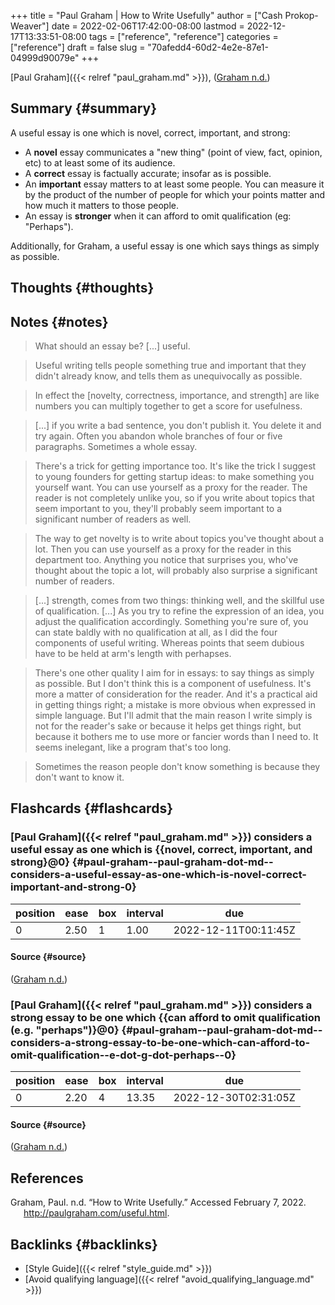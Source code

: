 +++
title = "Paul Graham | How to Write Usefully"
author = ["Cash Prokop-Weaver"]
date = 2022-02-06T17:42:00-08:00
lastmod = 2022-12-17T13:33:51-08:00
tags = ["reference", "reference"]
categories = ["reference"]
draft = false
slug = "70afedd4-60d2-4e2e-87e1-04999d90079e"
+++

[Paul Graham]({{< relref "paul_graham.md" >}}), (<a href="#citeproc_bib_item_1">Graham n.d.</a>)


## Summary {#summary}

A useful essay is one which is novel, correct, important, and strong:

-   A **novel** essay communicates a "new thing" (point of view, fact, opinion, etc) to at least some of its audience.
-   A **correct** essay is factually accurate; insofar as is possible.
-   An **important** essay matters to at least some people. You can measure it by the product of the number of people for which your points matter and how much it matters to those people.
-   An essay is **stronger** when it can afford to omit qualification (eg: "Perhaps").

Additionally, for Graham, a useful essay is one which says things as simply as possible.


## Thoughts {#thoughts}


## Notes {#notes}

> What should an essay be? [...] useful.

<!--quoteend-->

> Useful writing tells people something true and important that they didn't already know, and tells them as unequivocally as possible.

<!--quoteend-->

> In effect the [novelty, correctness, importance, and strength] are like numbers you can multiply together to get a score for usefulness.

<!--quoteend-->

> [...] if you write a bad sentence, you don't publish it. You delete it and try again. Often you abandon whole branches of four or five paragraphs. Sometimes a whole essay.

<!--quoteend-->

> There's a trick for getting importance too. It's like the trick I suggest to young founders for getting startup ideas: to make something you yourself want. You can use yourself as a proxy for the reader. The reader is not completely unlike you, so if you write about topics that seem important to you, they'll probably seem important to a significant number of readers as well.

<!--quoteend-->

> The way to get novelty is to write about topics you've thought about a lot. Then you can use yourself as a proxy for the reader in this department too. Anything you notice that surprises you, who've thought about the topic a lot, will probably also surprise a significant number of readers.

<!--quoteend-->

> [...] strength, comes from two things: thinking well, and the skillful use of qualification. [...] As you try to refine the expression of an idea, you adjust the qualification accordingly. Something you're sure of, you can state baldly with no qualification at all, as I did the four components of useful writing. Whereas points that seem dubious have to be held at arm's length with perhapses.

<!--quoteend-->

> There's one other quality I aim for in essays: to say things as simply as possible. But I don't think this is a component of usefulness. It's more a matter of consideration for the reader. And it's a practical aid in getting things right; a mistake is more obvious when expressed in simple language. But I'll admit that the main reason I write simply is not for the reader's sake or because it helps get things right, but because it bothers me to use more or fancier words than I need to. It seems inelegant, like a program that's too long.

<!--quoteend-->

> Sometimes the reason people don't know something is because they don't want to know it.


## Flashcards {#flashcards}


### [Paul Graham]({{< relref "paul_graham.md" >}}) considers a useful essay as one which is {{novel, correct, important, and strong}@0} {#paul-graham--paul-graham-dot-md--considers-a-useful-essay-as-one-which-is-novel-correct-important-and-strong-0}

| position | ease | box | interval | due                  |
|----------|------|-----|----------|----------------------|
| 0        | 2.50 | 1   | 1.00     | 2022-12-11T00:11:45Z |


#### Source {#source}

(<a href="#citeproc_bib_item_1">Graham n.d.</a>)


### [Paul Graham]({{< relref "paul_graham.md" >}}) considers a strong essay to be one which {{can afford to omit qualification (e.g. "perhaps")}@0} {#paul-graham--paul-graham-dot-md--considers-a-strong-essay-to-be-one-which-can-afford-to-omit-qualification--e-dot-g-dot-perhaps--0}

| position | ease | box | interval | due                  |
|----------|------|-----|----------|----------------------|
| 0        | 2.20 | 4   | 13.35    | 2022-12-30T02:31:05Z |


#### Source {#source}

(<a href="#citeproc_bib_item_1">Graham n.d.</a>)

## References

<style>.csl-entry{text-indent: -1.5em; margin-left: 1.5em;}</style><div class="csl-bib-body">
  <div class="csl-entry"><a id="citeproc_bib_item_1"></a>Graham, Paul. n.d. “How to Write Usefully.” Accessed February 7, 2022. <a href="http://paulgraham.com/useful.html">http://paulgraham.com/useful.html</a>.</div>
</div>


## Backlinks {#backlinks}

-   [Style Guide]({{< relref "style_guide.md" >}})
-   [Avoid qualifying language]({{< relref "avoid_qualifying_language.md" >}})
